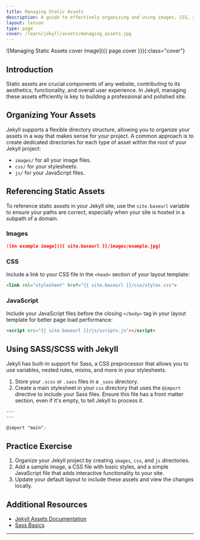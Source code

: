 ```yaml
---
title: Managing Static Assets
description: A guide to effectively organizing and using images, CSS, and JavaScript in your Jekyll site to create a visually appealing and interactive experience.
layout: lesson
type: page
cover: /learn/jekyll/assets/managing_assets.jpg
---
```


![Managing Static Assets cover image]({{ page.cover }}){:class="cover"}

## Introduction

Static assets are crucial components of any website, contributing to its aesthetics, functionality, and overall user experience. In Jekyll, managing these assets efficiently is key to building a professional and polished site.

## Organizing Your Assets

Jekyll supports a flexible directory structure, allowing you to organize your assets in a way that makes sense for your project. A common approach is to create dedicated directories for each type of asset within the root of your Jekyll project:

- `images/` for all your image files.
- `css/` for your stylesheets.
- `js/` for your JavaScript files.

## Referencing Static Assets

To reference static assets in your Jekyll site, use the `site.baseurl` variable to ensure your paths are correct, especially when your site is hosted in a subpath of a domain.

### Images

```markdown
![An example image]({{ site.baseurl }}/images/example.jpg)
```

### CSS

Include a link to your CSS file in the `<head>` section of your layout template:

```html
<link rel="stylesheet" href="{{ site.baseurl }}/css/styles.css">
```

### JavaScript

Include your JavaScript files before the closing `</body>` tag in your layout template for better page load performance:

```html
<script src="{{ site.baseurl }}/js/scripts.js"></script>
```

## Using SASS/SCSS with Jekyll

Jekyll has built-in support for Sass, a CSS preprocessor that allows you to use variables, nested rules, mixins, and more in your stylesheets.

1. Store your `.scss` or `.sass` files in a `_sass` directory.
2. Create a main stylesheet in your `css` directory that uses the `@import` directive to include your Sass files. Ensure this file has a front matter section, even if it's empty, to tell Jekyll to process it.

```scss
---
---

@import "main";
```

## Practice Exercise

1. Organize your Jekyll project by creating `images`, `css`, and `js` directories.
2. Add a sample image, a CSS file with basic styles, and a simple JavaScript file that adds interactive functionality to your site.
3. Update your default layout to include these assets and view the changes locally.

## Additional Resources

- [Jekyll Assets Documentation](https://jekyllrb.com/docs/assets/)
- [Sass Basics](https://sass-lang.com/guide)

---
